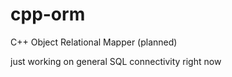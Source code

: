 # cpp-orm
C++ Object Relational Mapper (planned)

just working on general SQL connectivity right now
